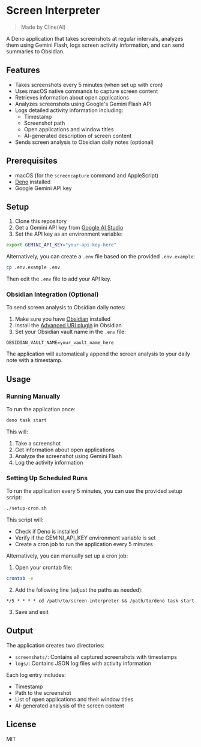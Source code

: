 # Screen Interpreter

> Made by Cline(AI)

A Deno application that takes screenshots at regular intervals, analyzes them using Gemini Flash, logs screen activity information, and can send summaries to Obsidian.

## Features

- Takes screenshots every 5 minutes (when set up with cron)
- Uses macOS native commands to capture screen content
- Retrieves information about open applications
- Analyzes screenshots using Google's Gemini Flash API
- Logs detailed activity information including:
  - Timestamp
  - Screenshot path
  - Open applications and window titles
  - AI-generated description of screen content
- Sends screen analysis to Obsidian daily notes (optional)

## Prerequisites

- macOS (for the `screencapture` command and AppleScript)
- [Deno](https://deno.com/) installed
- Google Gemini API key

## Setup

1. Clone this repository
2. Get a Gemini API key from [Google AI Studio](https://makersuite.google.com/app/apikey)
3. Set the API key as an environment variable:

```bash
export GEMINI_API_KEY="your-api-key-here"
```

Alternatively, you can create a `.env` file based on the provided `.env.example`:

```bash
cp .env.example .env
```

Then edit the `.env` file to add your API key.

### Obsidian Integration (Optional)

To send screen analysis to Obsidian daily notes:

1. Make sure you have [Obsidian](https://obsidian.md/) installed
2. Install the [Advanced URI plugin](https://obsidian.md/plugins?id=obsidian-advanced-uri) in Obsidian
3. Set your Obsidian vault name in the `.env` file:

```
OBSIDIAN_VAULT_NAME=your_vault_name_here
```

The application will automatically append the screen analysis to your daily note with a timestamp.

## Usage

### Running Manually

To run the application once:

```bash
deno task start
```

This will:

1. Take a screenshot
2. Get information about open applications
3. Analyze the screenshot using Gemini Flash
4. Log the activity information

### Setting Up Scheduled Runs

To run the application every 5 minutes, you can use the provided setup script:

```bash
./setup-cron.sh
```

This script will:

- Check if Deno is installed
- Verify if the GEMINI_API_KEY environment variable is set
- Create a cron job to run the application every 5 minutes

Alternatively, you can manually set up a cron job:

1. Open your crontab file:

```bash
crontab -e
```

2. Add the following line (adjust the paths as needed):

```
*/5 * * * * cd /path/to/screen-interpreter && /path/to/deno task start
```

3. Save and exit

## Output

The application creates two directories:

- `screenshots/`: Contains all captured screenshots with timestamps
- `logs/`: Contains JSON log files with activity information

Each log entry includes:

- Timestamp
- Path to the screenshot
- List of open applications and their window titles
- AI-generated analysis of the screen content

## License

MIT
